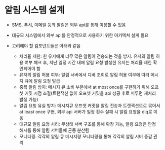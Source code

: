 # 알림 시스템 설계

* SMS, 푸시, 이메일 등의 알림은 외부 api를 통해 이용할 수 있음
* 대규모 시스템에서 외부 api를 안정적으로 사용하기 위한 아키텍쳐 설계 필요

* 고려해야 할 컴포넌트들은 아래와 같음
    * 처리율 제한: 한 유저에게 너무 많은 알림이 전송되는 것을 방지. 유저의 알림 허용 여부 체크 후, 지난 일정 시간 내에 알림 요청 발생한 유저는 처리율 제한 확인되어야 함
    * 유저의 알림 허용 여부: 알림 서버에서 디비 조회로 알림 허용 여부에 따라 메시지 큐에 알림 요청 발급
    * 중복 알림 방지: 메시지 큐 소비 부분에서 at most once를 구현하기 위해 오프셋 커밋 시점 조절(트랜잭션 없이 오프셋 커밋을 api 성공 후로 미루면 재처리 발생 가능)
    * 알림 요청 유실 방지: 메시지큐 오프셋 커밋을 알림 전송과 트랜잭션으로 묶어서 at least once 구현, 외부 api 서버가 일정 횟수 실패 시 알림 요청을 dlq로 이동
    * 대규모 알림 요청 처리: 무상태 서버 구조를 통해 확장 가능, 알림 요청은 안정 해시를 통해 알림 서버들에 균등 분산됨
    * 모니터링: 각각의 알림 큐 메시지량 모니터링을 통해 각각의 알림 서버 증감 관리